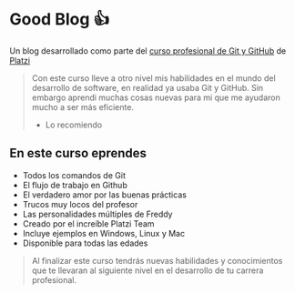 # Good Blog 👍

Un blog desarrollado como parte del [ curso profesional de Git y GitHub](https://platzi.com/cursos/git-github/ " curso profesional de Git y GitHub") de [Platzi](https://platzi.com/ "Platzi")

> Con este curso lleve a otro nivel mis habilidades en el mundo del desarrollo de software, en realidad ya usaba Git y GitHub. Sin embargo aprendi muchas cosas nuevas para mi que me ayudaron mucho a ser más eficiente.
>
> - Lo recomiendo

## En este curso eprendes

- Todos los comandos de Git
- El flujo de trabajo en Github
- El verdadero amor por las buenas prácticas
- Trucos muy locos del profesor
- Las personalidades múltiples de Freddy
- Creado por el increíble Platzi Team
- Incluye ejemplos en Windows, Linux y Mac
- Disponible para todas las edades

> Al finalizar este curso tendr&aacute;s nuevas habilidades y conocimientos que te llevaran al siguiente nivel en el desarrollo de tu carrera profesional.
